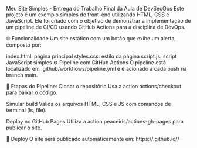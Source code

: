 Meu Site Simples - Entrega do Trabalho Final da Aula de DevSecOps
Este projeto é um exemplo simples de front-end utilizando HTML, CSS e JavaScript. Ele foi criado com o objetivo de demonstrar a implementação de um pipeline de CI/CD usando GitHub Actions para a disciplina de DevOps.

🌐 Funcionalidade
Um site estático com um botão que exibe um alerta, composto por:

index.html: página principal
styles.css: estilo da página
script.js: script JavaScript simples
⚙️ Pipeline com GitHub Actions
O pipeline está localizado em .github/workflows/pipeline.yml e é acionado a cada push na branch main.

🔧 Etapas do Pipeline:
Clonar o repositório
Usa a action actions/checkout para baixar o código.

Simular build
Valida os arquivos HTML, CSS e JS com comandos de terminal (ls, file).

Deploy no GitHub Pages
Utiliza a action peaceiris/actions-gh-pages para publicar o site.

🚀 Deploy
O site será publicado automaticamente em: https://.github.io//
